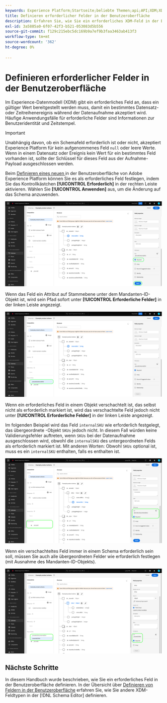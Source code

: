 ```yaml
---
keywords: Experience Platform;Startseite;beliebte Themen;api;API;XDM;XDM-System;Experience-Datenmodell;Datenmodell;UI;Arbeitsbereich;Pflichtfeld;Feld;
title: Definieren erforderlicher Felder in der Benutzeroberfläche
description: Erfahren Sie, wie Sie ein erforderliches XDM-Feld in der Benutzeroberfläche von Experience Platform definieren.
exl-id: 3a5885a0-6f07-42f3-b521-053083d5b556
source-git-commit: f129c215ebc5dc169b9a7ef9b3faa3463ab413f3
workflow-type: tm+mt
source-wordcount: '362'
ht-degree: 0%

---
```


# Definieren erforderlicher Felder in der Benutzeroberfläche

Im Experience-Datenmodell (XDM) gibt ein erforderliches Feld an, dass ein gültiger Wert bereitgestellt werden muss, damit ein bestimmtes Datensatz- oder Zeitreihenereignis während der Datenaufnahme akzeptiert wird. Häufige Anwendungsfälle für erforderliche Felder sind Informationen zur Benutzeridentität und Zeitstempel.

>[!IMPORTANT]
>
>Unabhängig davon, ob ein Schemafeld erforderlich ist oder nicht, akzeptiert Experience Platform für kein aufgenommenes Feld `null` oder leere Werte. Wenn in einem Datensatz oder Ereignis kein Wert für ein bestimmtes Feld vorhanden ist, sollte der Schlüssel für dieses Feld aus der Aufnahme-Payload ausgeschlossen werden.

Beim [Definieren eines neuen ](./overview.md#define) in der Benutzeroberfläche von Adobe Experience Platform können Sie es als erforderliches Feld festlegen, indem Sie das Kontrollkästchen **[!UICONTROL Erforderlich]** in der rechten Leiste aktivieren. Wählen Sie **[!UICONTROL Anwenden]** aus, um die Änderung auf das Schema anzuwenden.

![Kontrollkästchen Erforderlich](../../images/ui/fields/required/root.png)

Wenn das Feld ein Attribut auf Stammebene unter dem Mandanten-ID-Objekt ist, wird sein Pfad sofort unter **[!UICONTROL Erforderliche Felder]** in der linken Leiste angezeigt.

![Erforderliches Feld auf Stammebene](../../images/ui/fields/required/applied.png)

Wenn ein erforderliches Feld in einem Objekt verschachtelt ist, das selbst nicht als erforderlich markiert ist, wird das verschachtelte Feld jedoch nicht unter **[!UICONTROL Erforderliche Felder]** in der linken Leiste angezeigt.

Im folgenden Beispiel wird das Feld `internalSKU` wie erforderlich festgelegt, das übergeordnete -Objekt `SKUs` jedoch nicht. In diesem Fall würden keine Validierungsfehler auftreten, wenn `SKUs` bei der Datenaufnahme ausgeschlossen wird, obwohl die `internalSKU` des untergeordneten Felds als erforderlich markiert ist. Mit anderen Worten: Obwohl `SKUs` optional ist, muss es ein `internalSKU` enthalten, falls es enthalten ist.

![Verschachteltes Pflichtfeld](../../images/ui/fields/required/nested.png)

Wenn ein verschachteltes Feld immer in einem Schema erforderlich sein soll, müssen Sie auch alle übergeordneten Felder wie erforderlich festlegen (mit Ausnahme des Mandanten-ID-Objekts).

![Erforderliche Felder für übergeordnete und untergeordnete Elemente](../../images/ui/fields/required/parent-and-child.png)

## Nächste Schritte

In diesem Handbuch wurde beschrieben, wie Sie ein erforderliches Feld in der Benutzeroberfläche definieren. In der Übersicht über [Definieren von Feldern in der Benutzeroberfläche](./overview.md#special) erfahren Sie, wie Sie andere XDM-Feldtypen in der [!DNL Schema Editor] definieren.
